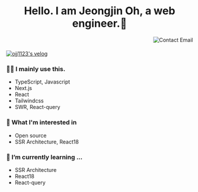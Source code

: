 <header>
  <h1>Hello. I am Jeongjin Oh, a web engineer.👋</h1>
  <a href="mailto:rojay.developer@gmail.com">  
    <img align="right" src="http://img.shields.io/badge/-contact-9cf?style=social&amp;logo=Minutemailer&amp" alt="Contact Email">
  </a>
</header>

[![ojj1123's velog](https://velog-readme-stats.vercel.app/api/badge?name=velog)](https://velog.io/@ojj1123)


### 🧑‍💻 I mainly use this.
- TypeScript, Javascript
- Next.js
- React
- Tailwindcss
- SWR, React-query

### 🧐 What I'm interested in
- Open source
- SSR Architecture, React18

### 🌱 I’m currently learning ...      
- SSR Architecture
- React18
- React-query

